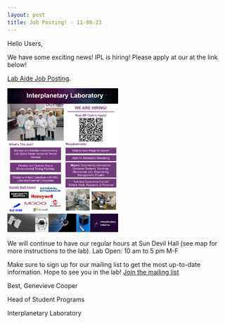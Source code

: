 ```yaml
---
layout: post
title: Job Posting! - 11-08-23
---
```


Hello Users, 

We have some exciting news! IPL is hiring! Please apply at our at the link below! 

[Lab Aide Job Posting](https://sjobs.brassring.com/TGnewUI/Search/home/HomeWithPreLoad?partnerid=25620&siteid=5495&PageType=JobDetails&SID=%5Euou8KzENWkGD63u3VdLQrUfKwzyUL7TH3gRs9gstoAZ1jdssy12M4X7Ijw%2Fhl2Sf&partnerid1=25620&siteid1=5495&pagetype1=jobdetails&jobid=4847448#jobDetails=4847448_5495). 

<img src="/_images/lab_events/IPL-Advertising Poster-11-8-23.png" width="50%" height="70%"/>

We will continue to have our regular hours at Sun Devil Hall (see map for more instructions to the lab). 
Lab Open:  10 am to 5 pm  M-F

Make sure to sign up for our mailing list to get the most up-to-date information. Hope to see you in the lab!
[Join the mailing list](https://lists.asu.edu/cgi-bin/wa?SUBED1=IILAB-IG&A=1)

Best, 
Genevieve Cooper

Head of Student Programs

Interplanetary Laboratory
